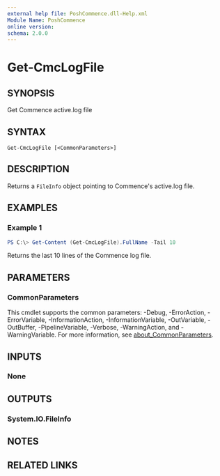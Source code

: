```yaml
---
external help file: PoshCommence.dll-Help.xml
Module Name: PoshCommence
online version:
schema: 2.0.0
---
```


# Get-CmcLogFile

## SYNOPSIS
Get Commence active.log file

## SYNTAX

```
Get-CmcLogFile [<CommonParameters>]
```

## DESCRIPTION
Returns a `FileInfo` object pointing to Commence's active.log file.

## EXAMPLES

### Example 1
```powershell
PS C:\> Get-Content (Get-CmcLogFile).FullName -Tail 10
```

Returns the last 10 lines of the Commence log file.

## PARAMETERS

### CommonParameters
This cmdlet supports the common parameters: -Debug, -ErrorAction, -ErrorVariable, -InformationAction, -InformationVariable, -OutVariable, -OutBuffer, -PipelineVariable, -Verbose, -WarningAction, and -WarningVariable. For more information, see [about_CommonParameters](http://go.microsoft.com/fwlink/?LinkID=113216).

## INPUTS

### None

## OUTPUTS

### System.IO.FileInfo

## NOTES

## RELATED LINKS